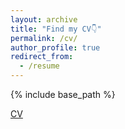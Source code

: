 ```yaml
---
layout: archive
title: "Find my CV👇"
permalink: /cv/
author_profile: true
redirect_from:
  - /resume
---
```


{% include base_path %}



[CV](../assets/pan_CV.pdf)
